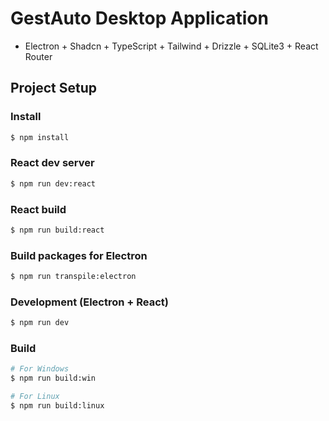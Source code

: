 # GestAuto Desktop Application 
- Electron + Shadcn + TypeScript + Tailwind + Drizzle + SQLite3 + React Router

## Project Setup

### Install

```bash
$ npm install
```

### React dev server
```bash
$ npm run dev:react
```

### React build

```bash
$ npm run build:react
```

### Build packages for Electron

```bash
$ npm run transpile:electron
```

### Development (Electron + React)

```bash
$ npm run dev
```

### Build

```bash
# For Windows
$ npm run build:win

# For Linux
$ npm run build:linux
```
